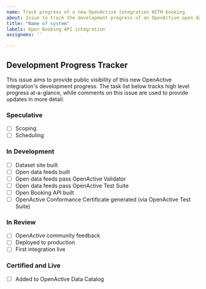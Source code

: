 ```yaml
---
name: Track progress of a new OpenActive integration WITH booking
about: Issue to track the development progress of an OpenActive open data and Open Booking API integration within a booking or listing system.
title: "Name of system"
labels: Open Booking API integration
assignees: ''

---
```

[//]: # (Simply update the name of this issue above to the name of your system, then click the green "Submit new issue" button below)

## Development Progress Tracker

This issue aims to provide public visibility of this new OpenActive integration's development progress. The task list below tracks high level progress at-a-glance, while comments on this issue are used to provide updates in more detail.

### Speculative
- [ ] Scoping
- [ ] Scheduling

### In Development
- [ ] Dataset site built
- [ ] Open data feeds built
- [ ] Open data feeds pass OpenActive Validator
- [ ] Open data feeds pass OpenActive Test Suite
- [ ] Open Booking API built
- [ ] OpenActive Conformance Certificate generated (via OpenActive Test Suite)

### In Review
- [ ] OpenActive community feedback
- [ ] Deployed to production
- [ ] First integration live

### Certified and Live
- [ ] Added to OpenActive Data Catalog
